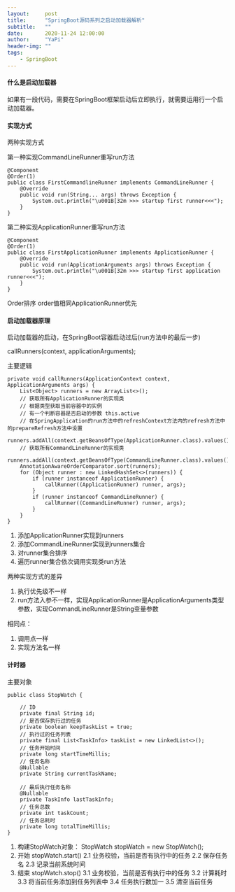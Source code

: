 ```yaml
---
layout:     post
title:      "SpringBoot源码系列之启动加载器解析"
subtitle:   ""
date:       2020-11-24 12:00:00
author:     "YaPi"
header-img: ""
tags:
    - SpringBoot
---
```


#### 什么是启动加载器

如果有一段代码，需要在SpringBoot框架启动后立即执行，就需要运用行一个启动加载器。

#### 实现方式

两种实现方式

第一种实现CommandLineRunner重写run方法

```
@Component
@Order(1)
public class FirstCommandlineRunner implements CommandLineRunner {
    @Override
    public void run(String... args) throws Exception {
        System.out.println("\u001B[32m >>> startup first runner<<<");
    }
}
```

第二种实现ApplicationRunner重写run方法

```
@Component
@Order(1)
public class FirstApplicationRunner implements ApplicationRunner {
    @Override
    public void run(ApplicationArguments args) throws Exception {
        System.out.println("\u001B[32m >>> startup first application runner<<<");
    }
}
```

Order排序 order值相同ApplicationRunner优先


#### 启动加载器原理

启动加载器的启动，在SpringBoot容器启动过后(run方法中的最后一步)

callRunners(context, applicationArguments);


主要逻辑
```
private void callRunners(ApplicationContext context, ApplicationArguments args) {
    List<Object> runners = new ArrayList<>();
    // 获取所有ApplicationRunner的实现类
    // 根据类型获取当前容器中的实例
    // 有一个判断容器是否启动的参数 this.active
    // 在SpringApplication的run方法中的refreshContext方法内的refresh方法中的prepareRefresh方法中设置
    runners.addAll(context.getBeansOfType(ApplicationRunner.class).values());
    // 获取所有CommandLineRunner的实现类
    runners.addAll(context.getBeansOfType(CommandLineRunner.class).values());
    AnnotationAwareOrderComparator.sort(runners);
    for (Object runner : new LinkedHashSet<>(runners)) {
        if (runner instanceof ApplicationRunner) {
            callRunner((ApplicationRunner) runner, args);
        }
        if (runner instanceof CommandLineRunner) {
            callRunner((CommandLineRunner) runner, args);
        }
    }
}
```



1. 添加ApplicationRunner实现到runners
2. 添加CommandLineRunner实现到runners集合
3. 对runner集合排序
4. 遍历runner集合依次调用实现类run方法


两种实现方式的差异
1. 执行优先级不一样
2. run方法入参不一样，实现ApplicationRunner是ApplicationArguments类型参数，实现CommandLineRunner是String变量参数

相同点：
1. 调用点一样
2. 实现方法名一样




#### 计时器


主要对象
```
public class StopWatch {

	// ID
	private final String id;
    // 是否保存执行过的任务
	private boolean keepTaskList = true;
    // 执行过的任务列表
	private final List<TaskInfo> taskList = new LinkedList<>();
    // 任务开始时间
	private long startTimeMillis;
    // 任务名称
	@Nullable
	private String currentTaskName;

    // 最后执行任务名称
	@Nullable
	private TaskInfo lastTaskInfo;
    // 任务总数
	private int taskCount;
    // 任务总耗时
	private long totalTimeMillis;
}
```

1. 构建StopWatch对象： StopWatch stopWatch = new StopWatch();
2. 开始 stopWatch.start()
    2.1 业务校验，当前是否有执行中的任务
    2.2 保存任务名
    2.3 记录当前系统时间
3. 结束 stopWatch.stop()
    3.1 业务校验，当前是否有执行中的任务
    3.2 计算耗时
    3.3 将当前任务添加到任务列表中
    3.4 任务执行数加一
    3.5 清空当前任务